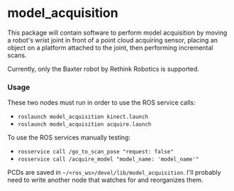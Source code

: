 # model_acquisition
This package will contain software to perform model acquisition by moving a robot's wrist joint in front of a point cloud acquiring sensor, placing an object on a platform attached to the joint, then performing incremental scans.

Currently, only the Baxter robot by Rethink Robotics is supported.

### Usage
These two nodes must run in order to use the ROS service calls:
 - `roslaunch model_acquisition kinect.launch`
 - `roslaunch model_acquisition acquire.launch`

To use the ROS services manually testing:
 - `rosservice call /go_to_scan_pose "request: false"`
 - `rosservice call /acquire_model "model_name: 'model_name'"`

PCDs are saved in `~/<ros_ws>/devel/lib/model_acquisition`.
I'll probably need to write another node that watches for and reorganizes them.